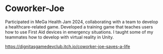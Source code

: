 # Coworker-Joe
Participated in MeGa Health Jam 2024, collaborating with a team to develop a healthcare-related game. Developed a training game that teaches users how to use First Aid devices in emergency situations. I taught some of my teammates how to develop with virtual reality in Unity.

https://dignitasgamedevclub.itch.io/coworker-joe-saves-a-life
